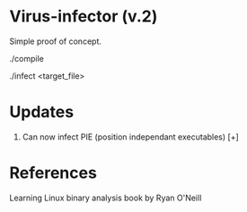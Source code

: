 # Virus-infector (v.2)

Simple proof of concept.

./compile

./infect <target_file>

# Updates

1. Can now infect PIE (position independant executables) [+]

# References
Learning Linux binary analysis book by Ryan O'Neill

